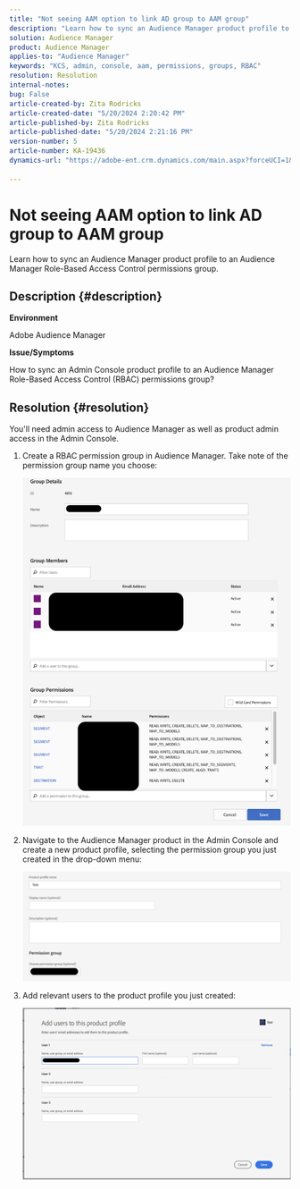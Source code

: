 ```yaml
---
title: "Not seeing AAM option to link AD group to AAM group"
description: "Learn how to sync an Audience Manager product profile to an Audience Manager Role-Based Access Control permissions group."
solution: Audience Manager
product: Audience Manager
applies-to: "Audience Manager"
keywords: "KCS, admin, console, aam, permissions, groups, RBAC"
resolution: Resolution
internal-notes: 
bug: False
article-created-by: Zita Rodricks
article-created-date: "5/20/2024 2:20:42 PM"
article-published-by: Zita Rodricks
article-published-date: "5/20/2024 2:21:16 PM"
version-number: 5
article-number: KA-19436
dynamics-url: "https://adobe-ent.crm.dynamics.com/main.aspx?forceUCI=1&pagetype=entityrecord&etn=knowledgearticle&id=3ee60122-b416-ef11-9f8a-6045bd026dc7"

---
```

# Not seeing AAM option to link AD group to AAM group


Learn how to sync an Audience Manager product profile to an Audience Manager Role-Based Access Control permissions group.

## Description {#description}


<b>Environment</b>

Adobe Audience Manager



<b>Issue/Symptoms</b>

How to sync an Admin Console product profile to an Audience Manager Role-Based Access Control (RBAC) permissions group?


## Resolution {#resolution}


You'll need admin access to Audience Manager as well as product admin access in the Admin Console.

1. Create a RBAC permission group in Audience Manager. Take note of the permission group name you choose:

    

    ![](assets/5a5b40de-a9cf-ec11-a7b5-00224809c196.png)
2. Navigate to the Audience Manager product in the Admin Console and create a new product profile, selecting the permission group you just created in the drop-down menu:

    

    ![](assets/2689da02-aacf-ec11-a7b5-00224809c196.png)
3. Add relevant users to the product profile you just created:

    

    ![](assets/6a896e46-aacf-ec11-a7b5-00224809c196.png)



